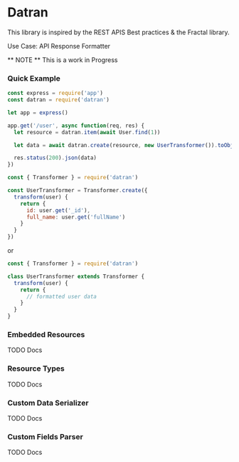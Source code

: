 # Datran

This library is inspired by the REST APIS Best practices & the Fractal library.

Use Case: API Response Formatter

** NOTE ** This is a work in Progress

### Quick Example

```js
const express = require('app')
const datran = require('datran')

let app = express()

app.get('/user', async function(req, res) {
  let resource = datran.item(await User.find(1))

  let data = await datran.create(resource, new UserTransformer()).toObject()

  res.status(200).json(data)
})
```

```js
const { Transformer } = require('datran')

const UserTransformer = Transformer.create({
  transform(user) {
    return {
      id: user.get('_id'),
      full_name: user.get('fullName')
    }
  }
})
```

or

```js
const { Transformer } = require('datran')

class UserTransformer extends Transformer {
  transform(user) {
    return {
      // formatted user data
    }
  }
}
```

### Embedded Resources

TODO Docs

### Resource Types

TODO Docs

### Custom Data Serializer

TODO Docs

### Custom Fields Parser

TODO Docs
